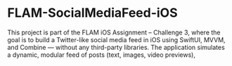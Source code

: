 # FLAM-SocialMediaFeed-iOS
This project is part of the FLAM iOS Assignment – Challenge 3, where the goal is to build a Twitter-like social media feed in iOS using SwiftUI, MVVM, and Combine — without any third-party libraries. The application simulates a dynamic, modular feed of posts (text, images, video previews), 
